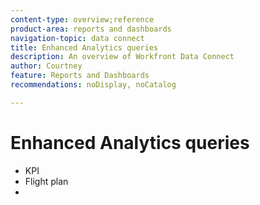 ```yaml
---
content-type: overview;reference
product-area: reports and dashboards
navigation-topic: data connect
title: Enhanced Analytics queries
description: An overview of Workfront Data Connect
author: Courtney
feature: Reports and Dashboards
recommendations: noDisplay, noCatalog

---
```


# Enhanced Analytics queries

* KPI
* Flight plan
* 